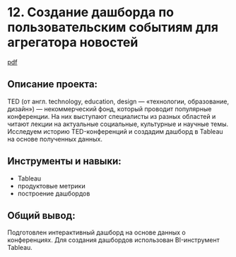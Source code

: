 # 12. Создание дашборда по пользовательским событиям для агрегатора новостей
[pdf](https://github.com/AmestOsipyan/Portfolio_Data-Analytics/blob/main/10.%20%20User%20behavior%20in%20a%20mobile%20app/P10_MobileApp_user%20behavior.ipynb)

## Описание проекта:
TED (от англ. technology, education, design — «технологии, образование, дизайн») — некоммерческий фонд, который проводит популярные конференции. На них выступают специалисты из разных областей и читают лекции на актуальные социальные, культурные и научные темы. Исследуем историю TED-конференций и создадим дашборд в Tableau на основе полученных данных. 

## Инструменты и навыки:
- Tableau
- продуктовые метрики
- построение дашбордов

## Общий вывод:
Подготовлен интерактивный дашборд на основе данных о конференциях. Для создания дашбордов использован BI-инструмент Tableau.
